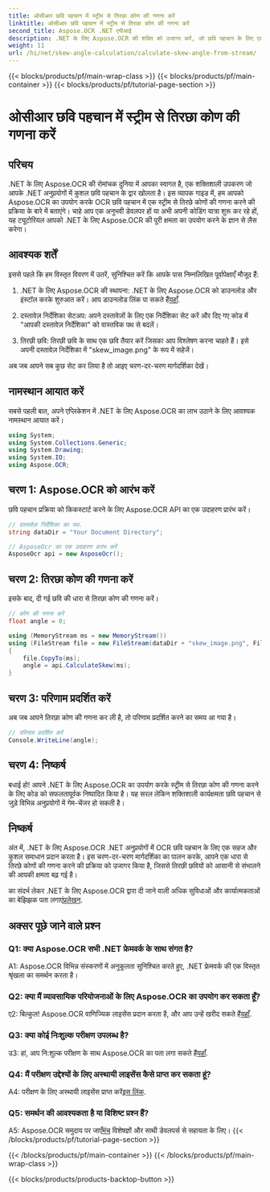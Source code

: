 ```yaml
---
title: ओसीआर छवि पहचान में स्ट्रीम से तिरछा कोण की गणना करें
linktitle: ओसीआर छवि पहचान में स्ट्रीम से तिरछा कोण की गणना करें
second_title: Aspose.OCR .NET एपीआई
description: .NET के लिए Aspose.OCR की शक्ति को उजागर करें, जो छवि पहचान के लिए एक मजबूत समाधान है। आसानी से तिरछे कोणों की गणना करना सीखें।
weight: 11
url: /hi/net/skew-angle-calculation/calculate-skew-angle-from-stream/
---
```


{{< blocks/products/pf/main-wrap-class >}}
{{< blocks/products/pf/main-container >}}
{{< blocks/products/pf/tutorial-page-section >}}

# ओसीआर छवि पहचान में स्ट्रीम से तिरछा कोण की गणना करें

## परिचय

.NET के लिए Aspose.OCR की रोमांचक दुनिया में आपका स्वागत है, एक शक्तिशाली उपकरण जो आपके .NET अनुप्रयोगों में कुशल छवि पहचान के द्वार खोलता है। इस व्यापक गाइड में, हम आपको Aspose.OCR का उपयोग करके OCR छवि पहचान में एक स्ट्रीम से तिरछे कोणों की गणना करने की प्रक्रिया के बारे में बताएंगे। चाहे आप एक अनुभवी डेवलपर हों या अभी अपनी कोडिंग यात्रा शुरू कर रहे हों, यह ट्यूटोरियल आपको .NET के लिए Aspose.OCR की पूरी क्षमता का उपयोग करने के ज्ञान से लैस करेगा।

## आवश्यक शर्तें

इससे पहले कि हम विस्तृत विवरण में उतरें, सुनिश्चित करें कि आपके पास निम्नलिखित पूर्वापेक्षाएँ मौजूद हैं:

1.  .NET के लिए Aspose.OCR की स्थापना: .NET के लिए Aspose.OCR को डाउनलोड और इंस्टॉल करके शुरुआत करें। आप डाउनलोड लिंक पा सकते हैं[यहाँ](https://releases.aspose.com/ocr/net/).

2. दस्तावेज़ निर्देशिका सेटअप: अपने दस्तावेज़ों के लिए एक निर्देशिका सेट करें और दिए गए कोड में "आपकी दस्तावेज़ निर्देशिका" को वास्तविक पथ से बदलें।

3. तिरछी छवि: तिरछी छवि के साथ एक छवि तैयार करें जिसका आप विश्लेषण करना चाहते हैं। इसे अपनी दस्तावेज़ निर्देशिका में "skew_image.png" के रूप में सहेजें।

अब जब आपने सब कुछ सेट कर लिया है तो आइए चरण-दर-चरण मार्गदर्शिका देखें।

## नामस्थान आयात करें

सबसे पहली बात, अपने एप्लिकेशन में .NET के लिए Aspose.OCR का लाभ उठाने के लिए आवश्यक नामस्थान आयात करें।

```csharp
using System;
using System.Collections.Generic;
using System.Drawing;
using System.IO;
using Aspose.OCR;
```

## चरण 1: Aspose.OCR को आरंभ करें

छवि पहचान प्रक्रिया को किकस्टार्ट करने के लिए Aspose.OCR API का एक उदाहरण प्रारंभ करें।

```csharp
// दस्तावेज़ निर्देशिका का पथ.
string dataDir = "Your Document Directory";

// AsposeOcr का एक उदाहरण प्रारंभ करें
AsposeOcr api = new AsposeOcr();
```

## चरण 2: तिरछा कोण की गणना करें

इसके बाद, दी गई छवि की धारा से तिरछा कोण की गणना करें।

```csharp
// कोण की गणना करें
float angle = 0;

using (MemoryStream ms = new MemoryStream())
using (FileStream file = new FileStream(dataDir + "skew_image.png", FileMode.Open, FileAccess.Read))
{
    file.CopyTo(ms);
    angle = api.CalculateSkew(ms);
}
```

## चरण 3: परिणाम प्रदर्शित करें

अब जब आपने तिरछा कोण की गणना कर ली है, तो परिणाम प्रदर्शित करने का समय आ गया है।

```csharp
// परिणाम प्रदर्शित करें
Console.WriteLine(angle);
```

## चरण 4: निष्कर्ष

बधाई हो! आपने .NET के लिए Aspose.OCR का उपयोग करके स्ट्रीम से तिरछा कोण की गणना करने के लिए कोड को सफलतापूर्वक निष्पादित किया है। यह सरल लेकिन शक्तिशाली कार्यक्षमता छवि पहचान से जुड़े विभिन्न अनुप्रयोगों में गेम-चेंजर हो सकती है।

## निष्कर्ष

अंत में, .NET के लिए Aspose.OCR .NET अनुप्रयोगों में OCR छवि पहचान के लिए एक सहज और कुशल समाधान प्रदान करता है। इस चरण-दर-चरण मार्गदर्शिका का पालन करके, आपने एक धारा से तिरछे कोणों की गणना करने की प्रक्रिया को उजागर किया है, जिससे तिरछी छवियों को आसानी से संभालने की आपकी क्षमता बढ़ गई है।

 का संदर्भ लेकर .NET के लिए Aspose.OCR द्वारा दी जाने वाली अधिक सुविधाओं और कार्यात्मकताओं का बेझिझक पता लगाएं[प्रलेखन](https://reference.aspose.com/ocr/net/).

## अक्सर पूछे जाने वाले प्रश्न

### Q1: क्या Aspose.OCR सभी .NET फ्रेमवर्क के साथ संगत है?

A1: Aspose.OCR विभिन्न संस्करणों में अनुकूलता सुनिश्चित करते हुए, .NET फ्रेमवर्क की एक विस्तृत श्रृंखला का समर्थन करता है।

### Q2: क्या मैं व्यावसायिक परियोजनाओं के लिए Aspose.OCR का उपयोग कर सकता हूँ?

 ए2: बिल्कुल! Aspose.OCR वाणिज्यिक लाइसेंस प्रदान करता है, और आप उन्हें खरीद सकते हैं[यहाँ](https://purchase.aspose.com/buy).

### Q3: क्या कोई निःशुल्क परीक्षण उपलब्ध है?

 उ3: हां, आप नि:शुल्क परीक्षण के साथ Aspose.OCR का पता लगा सकते हैं[यहाँ](https://releases.aspose.com/).

### Q4: मैं परीक्षण उद्देश्यों के लिए अस्थायी लाइसेंस कैसे प्राप्त कर सकता हूं?

 A4: परीक्षण के लिए अस्थायी लाइसेंस प्राप्त करें[इस लिंक](https://purchase.aspose.com/temporary-license/).

### Q5: समर्थन की आवश्यकता है या विशिष्ट प्रश्न हैं?

 A5: Aspose.OCR समुदाय पर जाएँ[मंच](https://forum.aspose.com/c/ocr/16) विशेषज्ञों और साथी डेवलपर्स से सहायता के लिए।
{{< /blocks/products/pf/tutorial-page-section >}}

{{< /blocks/products/pf/main-container >}}
{{< /blocks/products/pf/main-wrap-class >}}

{{< blocks/products/products-backtop-button >}}
